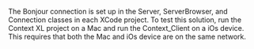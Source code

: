 The Bonjour connection is set up in the Server, ServerBrowser, and Connection classes in each XCode project. To test this solution, run the Context XL project on a Mac and run the Context_Client on a iOs device. This requires that both the Mac and iOs device are on the same network. 
